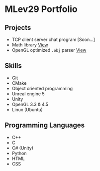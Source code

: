 # MLev29 Portfolio
## Projects 
- TCP client server chat program [Soon...]
- Math library [View](https://github.com/MLev29/LibMath)
- OpenGL optimized `.obj` parser [View](https://github.com/MLev29/ObjectParser)

## Skills
- Git
- CMake
- Object oriented programming
- Unreal engine 5
- Unity
- OpenGL 3.3 & 4.5
- Linux (Ubuntu)

## Programming Languages
- C++
- C
- C# (Unity)
- Python
- HTML
- CSS
